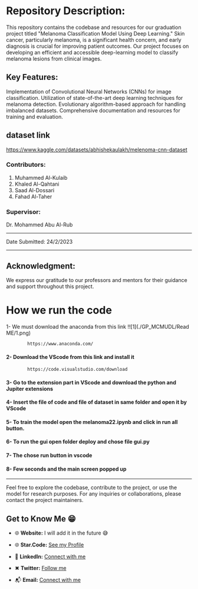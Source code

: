  # Repository Description:

This repository contains the codebase and resources for our graduation project titled "Melanoma Classification Model Using Deep Learning." Skin cancer, particularly melanoma, is a significant health concern, and early diagnosis is crucial for improving patient outcomes. Our project focuses on developing an efficient and accessible deep-learning model to classify melanoma lesions from clinical images.

## Key Features:

Implementation of Convolutional Neural Networks (CNNs) for image classification.
Utilization of state-of-the-art deep learning techniques for melanoma detection.
Evolutionary algorithm-based approach for handling imbalanced datasets.
Comprehensive documentation and resources for training and evaluation.

## dataset link

https://www.kaggle.com/datasets/abhishekaulakh/melenoma-cnn-dataset

### Contributors:
1. Muhammed Al-Kulaib
2. Khaled Al-Qahtani
3. Saad Al-Dossari
4. Fahad Al-Taher
### Supervisor:
Dr. Mohammed Abu Al-Rub
____________________________________________________________________
Date Submitted: 24/2/2023
____________________________________________________________________
## Acknowledgment:

We express our gratitude to our professors and mentors for their guidance and support throughout this project.


# How we run the code 

 1-	We must download the anaconda from this link
          !![1](./GP_MCMUDL/Read ME/1.png)


            https://www.anaconda.com/
#### 2- Download the VScode from this link and install it 
            https://code.visualstudio.com/download
#### 3- Go to the extension part in VScode and download the python and Jupiter extensions

#### 4- Insert the file of code and file of dataset in same folder and open it by VScode

#### 5- To train the model open the melanoma22.ipynb and click in run all button.

#### 6-	To run the gui open folder deploy and chose file gui.py

#### 7- The chose run button in vscode

#### 8- Few seconds and the main screen popped up 
_______________________________________________________________________________________________________
Feel free to explore the codebase, contribute to the project, or use the model for research purposes. For any inquiries or collaborations, please contact the project maintainers.

## Get to Know Me  😁

- 🌐 **Website:**  I will add it in the future 😅
  
- 🌐 **Star.Code:** [See my Profile](https://profile.satr.codes/buashraf/public/overview)

- 💼 **LinkedIn:** [Connect with me](www.linkedin.com/in/muhammed-alkulaib-773492238)

- ✖ **Twitter:** [Follow me](https://twitter.com/bo_ashraf)

- 📬 **Email:** [Connect with me](muhammedalmugera21@gmail.com)
